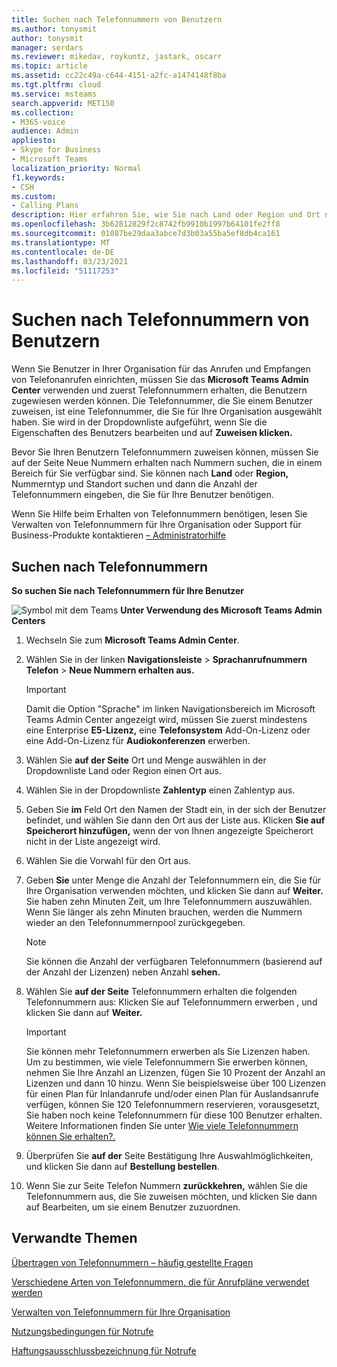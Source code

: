 ```yaml
---
title: Suchen nach Telefonnummern von Benutzern
ms.author: tonysmit
author: tonysmit
manager: serdars
ms.reviewer: mikedav, roykuntz, jastark, oscarr
ms.topic: article
ms.assetid: cc22c49a-c644-4151-a2fc-a1474148f8ba
ms.tgt.pltfrm: cloud
ms.service: msteams
search.appverid: MET150
ms.collection:
- M365-voice
audience: Admin
appliesto:
- Skype for Business
- Microsoft Teams
localization_priority: Normal
f1.keywords:
- CSH
ms.custom:
- Calling Plans
description: Hier erfahren Sie, wie Sie nach Land oder Region und Ort nach Telefonnummern suchen können, die Sie Ihren Benutzern zuweisen können, und geben Sie die Anzahl der benötigten Nummern an.
ms.openlocfilehash: 3b62812829f2c8742fb9910b1997b64101fe2ff8
ms.sourcegitcommit: 01087be29daa3abce7d3b03a55ba5ef8db4ca161
ms.translationtype: MT
ms.contentlocale: de-DE
ms.lasthandoff: 03/23/2021
ms.locfileid: "51117253"
---
```

# <a name="search-for-phone-numbers-for-users"></a>Suchen nach Telefonnummern von Benutzern

Wenn Sie Benutzer in Ihrer Organisation für das Anrufen und Empfangen von Telefonanrufen einrichten, müssen Sie das **Microsoft Teams Admin Center** verwenden und zuerst Telefonnummern erhalten, die Benutzern zugewiesen werden können. Die Telefonnummer, die Sie einem Benutzer zuweisen, ist eine Telefonnummer, die Sie für Ihre Organisation ausgewählt haben. Sie wird in der Dropdownliste aufgeführt, wenn Sie die Eigenschaften des Benutzers bearbeiten und auf **Zuweisen klicken.**
  
Bevor Sie Ihren Benutzern Telefonnummern zuweisen können, müssen Sie auf der Seite Neue Nummern erhalten nach Nummern suchen, die in einem Bereich für Sie verfügbar sind.  Sie können nach **Land** oder **Region,** Nummerntyp und Standort suchen und dann die Anzahl der Telefonnummern eingeben, die Sie für Ihre Benutzer benötigen.  
  
Wenn Sie Hilfe beim Erhalten von Telefonnummern benötigen, lesen Sie Verwalten von Telefonnummern für Ihre Organisation oder Support für Business-Produkte kontaktieren [– Administratorhilfe](https://support.office.com/article/32a17ca7-6fa0-4870-8a8d-e25ba4ccfd4b) [](/microsoftteams/manage-phone-numbers-for-your-organization)
  
## <a name="search-for-phone-numbers"></a>Suchen nach Telefonnummern

**So suchen Sie nach Telefonnummern für Ihre Benutzer**

![Symbol mit dem Teams ](media/teams-logo-30x30.png) **Unter Verwendung des Microsoft Teams Admin Centers**
  
1. Wechseln Sie zum **Microsoft Teams Admin Center**.

2. Wählen Sie in der linken **Navigationsleiste**  >  **Sprachanrufnummern Telefon**  >  **Neue Nummern erhalten aus.**
  
    > [!IMPORTANT]
    > Damit die Option  "Sprache" im linken Navigationsbereich im Microsoft Teams Admin Center angezeigt wird, müssen Sie zuerst mindestens eine Enterprise **E5-Lizenz,** eine **Telefonsystem** Add-On-Lizenz oder eine Add-On-Lizenz für **Audiokonferenzen** erwerben.  

3. Wählen Sie **auf der Seite** Ort und Menge auswählen in der Dropdownliste Land oder Region einen Ort aus. 

4. Wählen Sie in der Dropdownliste **Zahlentyp** einen Zahlentyp aus.

5. Geben Sie **im** Feld Ort den Namen der Stadt ein, in der sich der Benutzer befindet, und wählen Sie dann den Ort aus der Liste aus. Klicken **Sie auf Speicherort hinzufügen,** wenn der von Ihnen angezeigte Speicherort nicht in der Liste angezeigt wird.

6. Wählen Sie die Vorwahl für den Ort aus.

7. Geben **Sie** unter Menge die Anzahl der Telefonnummern ein, die Sie für Ihre Organisation verwenden möchten, und klicken Sie dann auf **Weiter.** Sie haben zehn Minuten Zeit, um Ihre Telefonnummern auszuwählen. Wenn Sie länger als zehn Minuten brauchen, werden die Nummern wieder an den Telefonnummernpool zurückgegeben.

    > [!NOTE]
    > Sie können die Anzahl der verfügbaren Telefonnummern (basierend auf der Anzahl der Lizenzen) neben Anzahl **sehen.** 
  
8. Wählen Sie **auf der Seite** Telefonnummern erhalten die folgenden Telefonnummern aus: Klicken Sie auf Telefonnummern erwerben , und klicken Sie dann auf **Weiter.** 

    > [!IMPORTANT]
    > Sie können mehr Telefonnummern erwerben als Sie Lizenzen haben. Um zu bestimmen, wie viele Telefonnummern Sie erwerben können, nehmen Sie Ihre Anzahl an Lizenzen, fügen Sie 10 Prozent der Anzahl an Lizenzen und dann 10 hinzu. Wenn Sie beispielsweise über 100 Lizenzen für  einen Plan für Inlandanrufe und/oder einen Plan für Auslandsanrufe verfügen, können Sie 120 Telefonnummern reservieren, vorausgesetzt, Sie haben noch keine Telefonnummern für diese 100 Benutzer erhalten.  Weitere Informationen finden Sie unter [Wie viele Telefonnummern können Sie erhalten?.](./how-many-phone-numbers-can-you-get.md)

9. Überprüfen Sie **auf der** Seite Bestätigung Ihre Auswahlmöglichkeiten, und klicken Sie dann auf **Bestellung bestellen**.

10. Wenn Sie zur Seite Telefon Nummern **zurückkehren,** wählen Sie die Telefonnummern aus,  die Sie zuweisen möchten, und klicken Sie dann auf Bearbeiten, um sie einem Benutzer zuzuordnen.  

## <a name="related-topics"></a>Verwandte Themen
[Übertragen von Telefonnummern – häufig gestellte Fragen](./phone-number-calling-plans/port-order-overview.md)

[Verschiedene Arten von Telefonnummern, die für Anrufpläne verwendet werden](./different-kinds-of-phone-numbers-used-for-calling-plans.md)

[Verwalten von Telefonnummern für Ihre Organisation](/microsoftteams/manage-phone-numbers-for-your-organization)

[Nutzungsbedingungen für Notrufe](./emergency-calling-terms-and-conditions.md)

[Haftungsausschlussbezeichnung für Notrufe](https://github.com/MicrosoftDocs/OfficeDocs-SkypeForBusiness/blob/live/Teams/downloads/emergency-calling/emergency-calling-label-(en-us)-(v.1.0).zip?raw=true)